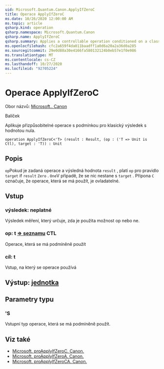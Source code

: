 ```yaml
---
uid: Microsoft.Quantum.Canon.ApplyIfZeroC
title: Operace ApplyIfZeroC
ms.date: 10/26/2020 12:00:00 AM
ms.topic: article
qsharp.kind: operation
qsharp.namespace: Microsoft.Quantum.Canon
qsharp.name: ApplyIfZeroC
qsharp.summary: Applies a controllable operation conditioned on a classical result value being zero.
ms.openlocfilehash: cfc2a659f4da011baadff1a0d6a20a2a36d0a285
ms.sourcegitcommit: 29e0d88a30e4166fa580132124b0eb57e1f0e986
ms.translationtype: MT
ms.contentlocale: cs-CZ
ms.lasthandoff: 10/27/2020
ms.locfileid: "92705224"
---
```

# <a name="applyifzeroc-operation"></a>Operace ApplyIfZeroC

Obor názvů: [Microsoft.. Canon](xref:Microsoft.Quantum.Canon)

Balíček [](https://nuget.org/packages/)


Aplikuje přizpůsobitelné operace s podmínkou pro klasický výsledek s hodnotou nula.

```qsharp
operation ApplyIfZeroC<'T> (result : Result, (op : ('T => Unit is Ctl), target : 'T)) : Unit
```


## <a name="description"></a>Popis

`op`Pokud je zadaná operace a výsledná hodnota `result` , platí `op` pro pravidlo `target` if `result` `Zero` . `One`V případě, že se nic nestane s `target` .
Přípona `C` označuje, že operace, která se má použít, je ovladatelné.

## <a name="input"></a>Vstup

### <a name="result--__invalidresult__"></a>výsledek: __neplatné <Result>__

Výsledek měření, který určuje, zda je použita možnost op nebo ne.


### <a name="op--t--unit-ctl"></a>op: t [=> seznamu](xref:microsoft.quantum.lang-ref.unit) CTL

Operace, která se má podmíněně použít


### <a name="target--t"></a>cíl: t

Vstup, na který se operace používá



## <a name="output--unit"></a>Výstup: [jednotka](xref:microsoft.quantum.lang-ref.unit)



## <a name="type-parameters"></a>Parametry typu

### <a name="t"></a>'S

Vstupní typ operace, která se má podmíněně použít.

## <a name="see-also"></a>Viz také

- [Microsoft. proApplyIfZeroC. Canon.](xref:Microsoft.Quantum.Canon.ApplyIfZeroC)
- [Microsoft. proApplyIfZeroA. Canon.](xref:Microsoft.Quantum.Canon.ApplyIfZeroA)
- [Microsoft. proApplyIfZeroCA. Canon.](xref:Microsoft.Quantum.Canon.ApplyIfZeroCA)
